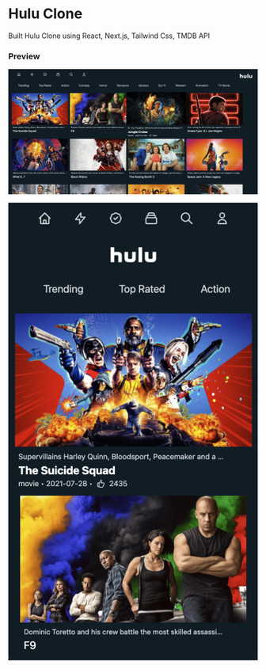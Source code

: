 # Hulu Clone

Built Hulu Clone using React, Next.js, Tailwind Css, TMDB API


### Preview 


![](img/desktop.png)

![](img/mobile.png)
